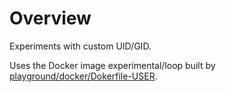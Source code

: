 # Overview

Experiments with custom UID/GID.

Uses the Docker image experimental/loop built by [playground/docker/Dokerfile-USER](../../../docker/Dokerfile-USER/README.md).


